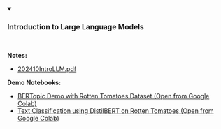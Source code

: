 <details open>
  <summary><h3><strong>Introduction to Large Language Models </strong></h3></summary><br /> 

**Notes:** 

- [202410IntroLLM.pdf](https://github.com/SelfExplainML/PiML-Toolbox/blob/main/docs/Workshop/202410IntroLLM/202410IntroLLM.pdf)

**Demo Notebooks:** 
- <a style="text-laign: 'center'" target="_blank" href="https://colab.research.google.com/github/SelfExplainML/PiML-Toolbox/blob/main/docs/Workshop/202410IntroLLM/BERTopicDemo_RottenTomatoes.ipynb">BERTopic Demo with Rotten Tomatoes Dataset (Open from Google Colab)</a>  
- <a style="text-laign: 'center'" target="_blank" href="https://colab.research.google.com/github/SelfExplainML/PiML-Toolbox/blob/main/docs/Workshop/202410IntroLLM/TextClassification_DistilBERT_RottenTomatoes.ipynb">Text Classification using DistilBERT on Rotten Tomatoes (Open from Google Colab)</a>  
</details>  

